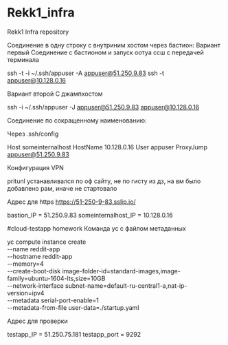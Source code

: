 # Rekk1_infra
Rekk1 Infra repository

Соединение в одну строку с внутриним хостом через бастион:
Вариант первый
Соединение с бастионом и запуск оотуа ссш с передачей терминала

ssh -t -i ~/.ssh/appuser -A appuser@51.250.9.83 ssh -t appuser@10.128.0.16

Вариант второй
С джампхостом

ssh -i ~/.ssh/appuser -J  appuser@51.250.9.83 appuser@10.128.0.16


Соединение по сокращенному наименованию:

Через .ssh/config

Host someinternalhost
HostName 10.128.0.16
User appuser
ProxyJump appuser@51.250.9.83


Конфигурация VPN

pritunl устанавливался по оф сайту, не по гисту из дз, на вм было добавлено рам, иначе не стартовало

Адрес для https
https://51-250-9-83.sslip.io/

bastion_IP = 51.250.9.83
someinternalhost_IP = 10.128.0.16


#cloud-testapp homework
Команда yc с файлом метаданных

yc compute instance create \
  --name reddit-app \
  --hostname reddit-app \
  --memory=4 \
  --create-boot-disk image-folder-id=standard-images,image-family=ubuntu-1604-lts,size=10GB \
  --network-interface subnet-name=default-ru-central1-a,nat-ip-version=ipv4 \
  --metadata serial-port-enable=1 \
  --metadata-from-file user-data=./startup.yaml


Адрес для проверки

testapp_IP = 51.250.75.181
testapp_port = 9292
